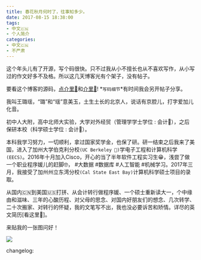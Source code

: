 ```yaml
---
title: 春花秋月何时了，往事知多少。
date: 2017-08-15 18:38:00
tags:
- 中文🇨🇳
- 个人简介
categories:
- 中文🇨🇳
- 不严肃
---
```


这个年头儿有了开源，写个码很快。只不过我从小不擅长也从不喜欢写作，从小写过的作文好多不及格。所以这几天博客光有个架子，没有帖子。

要看这个博客的源码，[点介里🙊](https://github.com/luyao-wang/luyao-wang.github.io)和[介里🙉](https://github.com/luyao-wang/blog)! *`写码细节`*有时间我会另开帖子分享。

我叫王璐瑶，“璐”和“瑶”意美玉，土生土长的北京人，说话有京腔儿，打字爱加儿化音。

初中人大附，高中北师大实验，大学对外经贸（管理学学士学位 : 会计💁），之后保研本校（科学硕士学位 : 会计💁）。

本科我学习努力，一切顺利，拿过国家奖学金，也保了研。研一结束之后我来了美国，进入了加州大学伯克利分校`(UC Berkeley 🐻)`学电子工程和计算机科学`(EECS)`。2016年十月加入Cisco，开心的当了半年软件工程实习生😁，浅尝了做一个职业程序媛儿的赶脚🤓， #大数据 #数据库 #人工智能 #机械学习。2017年三月，我接受了加州州立东湾分校`(Cal State East Bay)`计算机科学硕士项目的录取。

从国内🇨🇳到美国🇺🇸打拼、从会计转行做程序媛、一个硕士重新读大一，个中缘由和滋味、三年的心酸历程、对父母的思念、对国内好朋友们的想念、几次转学、二十次搬家、对转行的怀疑，我的文笔写不出，我也没必要诉苦和矫情。详尽的英文简历[看这里🙋]。

来贴我的一张图问好！

![](/images/IMG_4385.JPG)

changelog:



